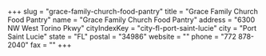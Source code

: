 +++
slug = "grace-family-church-food-pantry"
title = "Grace Family Church Food Pantry"
name = "Grace Family Church Food Pantry"
address = "6300 NW West Torino Pkwy"
cityIndexKey = "city-fl-port-saint-lucie"
city = "Port Saint Lucie"
state = "FL"
postal = "34986"
website = ""
phone = "772 878-2040"
fax = ""
+++
